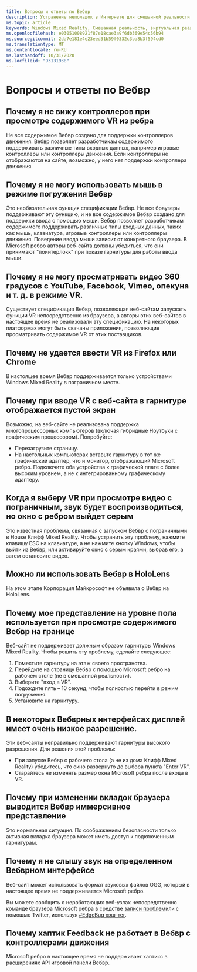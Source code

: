```yaml
---
title: Вопросы и ответы по Вебвр
description: Устранение неполадок в Интернете для смешанной реальности, которое выходит за рамки стандартной документации по поддержке пользователей.
ms.topic: article
keywords: Windows Mixed Reality, Смешанная реальность, виртуальная реальность, VR, MR, устранение неполадок, ошибки, Справка, поддержка, Вебвр
ms.openlocfilehash: e03051008921f87e18cae3a9f6db369e54c56b94
ms.sourcegitcommit: 2da7e181e4e23eed31b59f0332c3ba8b3f594cd0
ms.translationtype: MT
ms.contentlocale: ru-RU
ms.lasthandoff: 10/31/2020
ms.locfileid: "93131938"
---
```

# <a name="webvr-faqs"></a>Вопросы и ответы по Вебвр

## <a name="why-cant-i-see-my-controllers-when-viewing-vr-content-from-edge"></a>Почему я не вижу контроллеров при просмотре содержимого VR из ребра

Не все содержимое Вебвр создано для поддержки контроллеров движения. Вебвр позволяет разработчикам содержимого поддерживать различные типы входных данных, например игровые контроллеры или контроллеры движения. Если контроллеры не отображаются на сайте, возможно, у него нет поддержки контроллера движения.

## <a name="why-cant-i-use-the-mouse-in-an-immersive-webvr-view"></a>Почему я не могу использовать мышь в режиме погружения Вебвр

Это необязательная функция спецификации Вебвр. Не все браузеры поддерживают эту функцию, и не все содержимое Вебвр создано для поддержки ввода с помощью мыши. Вебвр позволяет разработчикам содержимого поддерживать различные типы входных данных, таких как мышь, клавиатура, игровые контроллеры или контроллеры движения. Поведение ввода мыши зависит от конкретного браузера. В Microsoft ребро авторы веб-сайта должны убедиться, что они принимают "поинтерлокк" при показе гарнитуры для работы ввода мыши.

## <a name="why-cant-i-view-360-degree-videos-from-youtubefacebookvimeothe-guardian-etc-from-edge-in-vr"></a>Почему я не могу просматривать видео 360 градусов с YouTube, Facebook, Vimeo, опекуна и т. д. в режиме VR.

Существует спецификация Вебвр, позволяющая веб-сайтам запускать функции VR непосредственно из браузера, а авторы этих веб-сайтов в настоящее время не реализовали эту спецификацию. На некоторых платформах могут быть скачаны приложения, позволяющие просматривать содержимое VR от этих поставщиков.

## <a name="why-cant-i-enter-vr-from-firefox-or-chrome"></a>Почему не удается ввести VR из Firefox или Chrome

В настоящее время Вебвр поддерживается только устройствами Windows Mixed Reality в пограничном месте.

## <a name="when-i-enter-vr-from-a-website-why-do-i-see-a-blank-screen-in-my-headset"></a>Почему при вводе VR с веб-сайта в гарнитуре отображается пустой экран

Возможно, на веб-сайте не реализована поддержка многопроцессорных компьютеров (включая гибридные Ноутбуки с графическим процессором). Попробуйте:

* Перезагрузите страницу.
* На настольных компьютерах вставьте гарнитуру в тот же графический адаптер, что и монитор, отображающий Microsoft ребро. Подключите оба устройства к графической плате с более высоким уровнем, а не к интегрированному графическому адаптеру.

## <a name="when-i-exit-vr-when-watching-a-video-from-edge-the-sound-continues-playing-but-the-edge-window-is-grayed-out"></a>Когда я выберу VR при просмотре видео с пограничным, звук будет воспроизводиться, но окно с ребром выйдет серым

Это известная проблема, связанная с запуском Вебвр с пограничными в House Клифф Mixed Reality. Чтобы устранить эту проблему, нажмите клавишу ESC на клавиатуре, а не нажмите кнопку Windows, чтобы выйти из Вебвр, или активируйте окно с серым краями, выбрав его, а затем остановите видео.

## <a name="can-i-use-webvr-on-the-hololens"></a>Можно ли использовать Вебвр в HoloLens

На этом этапе Корпорация Майкрософт не объявила о Вебвр на HoloLens.

## <a name="why-is-my-view-at-floor-level-when-viewing-webvr-content-from-edge"></a>Почему мое представление на уровне пола используется при просмотре содержимого Вебвр на границе

Веб-сайт не поддерживает должным образом гарнитуры Windows Mixed Reality. Чтобы решить эту проблему, сделайте следующее:

1. Поместите гарнитуру на этаж своего пространства.
2. Перейдите на страницу Вебвр с помощью Microsoft ребро на рабочем столе (не в смешанной реальности).
3. Выберите "вход в VR".
4. Подождите пять – 10 секунд, чтобы полностью перейти в режим погружения.
5. Установите на гарнитуру.

## <a name="the-display-is-very-low-resolution-in-some-webvr-experiences"></a>В некоторых Вебврных интерфейсах дисплей имеет очень низкое разрешение.

Эти веб-сайты неправильно поддерживают гарнитуры высокого разрешения. Для решения этой проблемы:

* При запуске Вебвр с рабочего стола (а не из дома Клифф Mixed Reality) убедитесь, что окно развернуто до выбора пункта "Enter VR".
* Старайтесь не изменять размер окна Microsoft ребра после входа в VR.

## <a name="why-does-the-webvr-immersive-view-exit-when-i-change-browser-tabs"></a>Почему при изменении вкладок браузера выводится Вебвр иммерсивное представление

Это нормальная ситуация. По соображениям безопасности только активная вкладка браузера может иметь доступ к подключенным гарнитурам.

## <a name="why-cant-i-hear-audio-on-a-particular-webvr-experience"></a>Почему я не слышу звук на определенном Вебврном интерфейсе

Веб-сайт может использовать формат звуковых файлов OGG, который в настоящее время не поддерживается Microsoft ребро.

Вы можете сообщить о неработающих веб-узлах непосредственно команде браузера Microsoft ребра в средстве [записи проблем](https://developer.microsoft.com/microsoft-edge/platform/issues/)или с помощью Twitter, используя [#EdgeBug хэш-тег](https://blogs.windows.com/msedgedev/2016/08/11/edgebug-twitter/).

## <a name="why-does-haptic-feedback-not-work-in-webvr-with-motion-controllers"></a>Почему хаптик Feedback не работает в Вебвр с контроллерами движения

Microsoft ребро в настоящее время не поддерживает хаптикс в расширениях API игровой панели Вебвр.